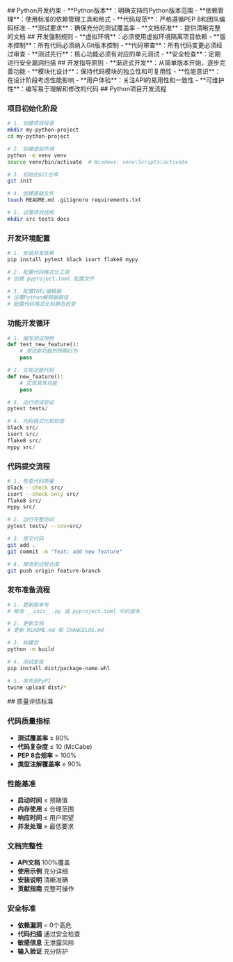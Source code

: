 <constraint>
  ## Python开发约束
  - **Python版本**：明确支持的Python版本范围
  - **依赖管理**：使用标准的依赖管理工具和格式
  - **代码规范**：严格遵循PEP 8和团队编码标准
  - **测试要求**：确保充分的测试覆盖率
  - **文档标准**：提供清晰完整的文档
</constraint>

<rule>
  ## 开发强制规则
  - **虚拟环境**：必须使用虚拟环境隔离项目依赖
  - **版本控制**：所有代码必须纳入Git版本控制
  - **代码审查**：所有代码变更必须经过审查
  - **测试先行**：核心功能必须有对应的单元测试
  - **安全检查**：定期进行安全漏洞扫描
</rule>

<guideline>
  ## 开发指导原则
  - **渐进式开发**：从简单版本开始，逐步完善功能
  - **模块化设计**：保持代码模块的独立性和可复用性
  - **性能意识**：在设计阶段考虑性能影响
  - **用户体验**：关注API的易用性和一致性
  - **可维护性**：编写易于理解和修改的代码
</guideline>

<process>
  ## Python项目开发流程
  
  ### 项目初始化阶段
  ```bash
  # 1. 创建项目目录
  mkdir my-python-project
  cd my-python-project
  
  # 2. 创建虚拟环境
  python -m venv venv
  source venv/bin/activate  # Windows: venv\Scripts\activate
  
  # 3. 初始化Git仓库
  git init
  
  # 4. 创建基础文件
  touch README.md .gitignore requirements.txt
  
  # 5. 设置项目结构
  mkdir src tests docs
  ```
  
  ### 开发环境配置
  ```bash
  # 1. 安装开发依赖
  pip install pytest black isort flake8 mypy
  
  # 2. 配置代码格式化工具
  # 创建 pyproject.toml 配置文件
  
  # 3. 配置IDE/编辑器
  # 设置Python解释器路径
  # 配置代码格式化和静态检查
  ```
  
  ### 功能开发循环
  ```python
  # 1. 编写测试用例
  def test_new_feature():
      # 测试新功能的预期行为
      pass
  
  # 2. 实现功能代码
  def new_feature():
      # 实现具体功能
      pass
  
  # 3. 运行测试验证
  pytest tests/
  
  # 4. 代码格式化和检查
  black src/
  isort src/
  flake8 src/
  mypy src/
  ```
  
  ### 代码提交流程
  ```bash
  # 1. 检查代码质量
  black --check src/
  isort --check-only src/
  flake8 src/
  mypy src/
  
  # 2. 运行完整测试
  pytest tests/ --cov=src/
  
  # 3. 提交代码
  git add .
  git commit -m "feat: add new feature"
  
  # 4. 推送到远程仓库
  git push origin feature-branch
  ```
  
  ### 发布准备流程
  ```bash
  # 1. 更新版本号
  # 修改 __init__.py 或 pyproject.toml 中的版本
  
  # 2. 更新文档
  # 更新 README.md 和 CHANGELOG.md
  
  # 3. 构建包
  python -m build
  
  # 4. 测试安装
  pip install dist/package-name.whl
  
  # 5. 发布到PyPI
  twine upload dist/*
  ```
</process>

<criteria>
  ## 质量评估标准
  
  ### 代码质量指标
  - **测试覆盖率** ≥ 80%
  - **代码复杂度** ≤ 10 (McCabe)
  - **PEP 8合规率** = 100%
  - **类型注解覆盖率** ≥ 90%
  
  ### 性能基准
  - **启动时间** ≤ 预期值
  - **内存使用** ≤ 合理范围
  - **响应时间** ≤ 用户期望
  - **并发处理** ≥ 最低要求
  
  ### 文档完整性
  - **API文档** 100%覆盖
  - **使用示例** 充分详细
  - **安装说明** 清晰准确
  - **贡献指南** 完整可操作
  
  ### 安全标准
  - **依赖漏洞** = 0个高危
  - **代码扫描** 通过安全检查
  - **敏感信息** 无泄露风险
  - **输入验证** 充分防护
</criteria>